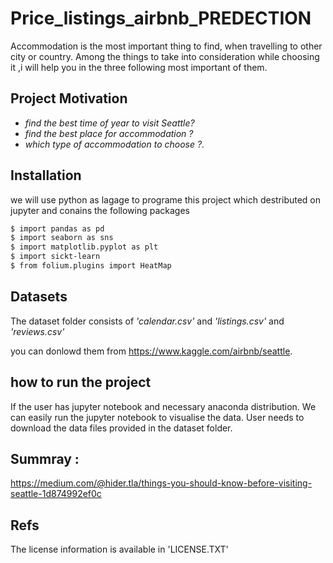 # Price_listings_airbnb_PREDECTION

Accommodation is the most important thing to find, when travelling to other city or country. Among the things to take into consideration while choosing it ,i will help you in the three following most important of them.

## Project Motivation

* _find the best time of year to visit Seattle?_
* _find the best place for accommodation ?_
* _which type of accommodation to choose ?._

## Installation

we will use python as lagage to programe this project which destributed on jupyter and conains the following packages 
```sh
$ import pandas as pd
$ import seaborn as sns
$ import matplotlib.pyplot as plt
$ import sickt-learn
$ from folium.plugins import HeatMap
```

## Datasets

The dataset folder consists of _'calendar.csv'_ and _'listings.csv'_ and _'reviews.csv'_

you can donlowd them from https://www.kaggle.com/airbnb/seattle.


## how to run  the project

If the user has jupyter notebook and necessary anaconda distribution. We can easily run the jupyter notebook to visualise the data. User needs to download the data files provided in the dataset folder.

## Summray :
https://medium.com/@hider.tla/things-you-should-know-before-visiting-seattle-1d874992ef0c
## Refs

The license information is available in 'LICENSE.TXT'
